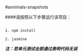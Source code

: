 #annimals-snapshots

####请按照以下步骤运行该项目：
 
```

1. npm install
  
2. jasmine

```

***注：若单元测试全部通过表明代码无误***
